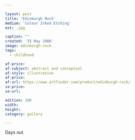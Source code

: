 ```yaml
---

layout: post
title: 'Edinburgh Rock'
medium: 'Colour Inked Etching'
ext: .jpg

caption: ""
created: '15 May 1986'
image: edinburgh-rock
tags:
  - childhood

af-price:
af-subject: abstract and conceptual
af-style: illustrative
af-price:
af-url: https://www.artfinder.com/product/edinburgh-rock/
sa-price:
sa-url:

edition: 100
width:
height:
category: gallery

---
```


Days out.
